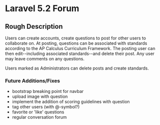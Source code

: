 # Laravel 5.2 Forum 

## Rough Description

Users can create accounts, create questions to post for other users to collaborate on. At posting, questions can be associated with standards according to the AP Calculus Curriculum Framework. The posting user can then edit--including associated standards--and delete their post. Any user may leave comments on any questions.

Users marked as Administrators can delete posts and create standards.

### Future Additions/Fixes

- bootstrap breaking point for navbar
- upload image with question
- implement the addition of scoring guidelines with question
- tag other users (with @-symbol?)
- favorite or 'like' questions
- regular conversation forum

